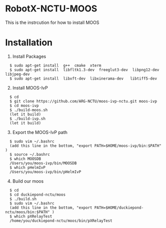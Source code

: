 # RobotX-NCTU-MOOS
This is the instrcution for how to install MOOS

# Installation
1. Install Packages
```
  $ sudo apt-get install  g++  cmake  xterm 
  $ sudo apt-get install  libfltk1.3-dev  freeglut3-dev  libpng12-dev  libjpeg-dev 
  $ sudo apt-get install  libxft-dev  libxinerama-dev   libtiff5-dev
```

2. Install MOOS-IvP
```
  $ cd
  $ git clone https://github.com/ARG-NCTU/moos-ivp-nctu.git moos-ivp
  $ cd moos-ivp
  $ ./build-moos.sh
  (let it build)
  $ ./build-ivp.sh
  (let it build)
```
3. Export the MOOS-IvP path
```
  $ sudo vim ~/.bashrc
  (add this line in the bottom, "export PATH=$HOME/moos-ivp/bin:$PATH" )
  $ source ~/.bashrc
  $ which MOOSDB
  /Users/you/moos-ivp/bin/MOOSDB
  $ which pHelmIvP 
  /Users/you/moos-ivp/bin/pHelmIvP
```

4. Build our moos
```
  $ cd 
  $ cd duckiepond-nctu/moos
  $ ./build.sh
  $ sudo vim ~/.bashrc
  (add this line in the bottom, "export PATH=$HOME/duckiepond-nctu/moos/bin:$PATH" )
  $ which pXRelayTest
  /home/you/duckiepond-nctu/moos/bin/pXRelayTest
```





